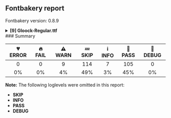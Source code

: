 ## Fontbakery report

Fontbakery version: 0.8.9

<details><summary><b>[9] Gloock-Regular.ttf</b></summary><div><details><summary>⚠ <b>WARN:</b> Checking OS/2 achVendID. (<a href="https://font-bakery.readthedocs.io/en/stable/fontbakery/profiles/googlefonts.html#com.google.fonts/check/vendor_id">com.google.fonts/check/vendor_id</a>)</summary><div>


* ⚠ **WARN** OS/2 VendorID value 'NONE' is not yet recognized. If you registered it recently, then it's safe to ignore this warning message. Otherwise, you should set it to your own unique 4 character code, and register it with Microsoft at https://www.microsoft.com/typography/links/vendorlist.aspx
 [code: unknown]
</div></details><details><summary>⚠ <b>WARN:</b> Is there kerning info for non-ligated sequences? (<a href="https://font-bakery.readthedocs.io/en/stable/fontbakery/profiles/googlefonts.html#com.google.fonts/check/kerning_for_non_ligated_sequences">com.google.fonts/check/kerning_for_non_ligated_sequences</a>)</summary><div>


* ⚠ **WARN** GPOS table lacks kerning info for the following non-ligated sequences:

	- f + f

	- f + b

	- b + f

	- f + h

	- h + f

	- f + i

	- i + f

	- f + j

	- j + f

	- f + k 

	- And 10 more.

Use -F or --full-lists to disable shortening of long lists. [code: lacks-kern-info]
</div></details><details><summary>⚠ <b>WARN:</b> Ensure fonts have ScriptLangTags declared on the 'meta' table. (<a href="https://font-bakery.readthedocs.io/en/stable/fontbakery/profiles/googlefonts.html#com.google.fonts/check/meta/script_lang_tags">com.google.fonts/check/meta/script_lang_tags</a>)</summary><div>


* ⚠ **WARN** This font file does not have a 'meta' table. [code: lacks-meta-table]
</div></details><details><summary>⚠ <b>WARN:</b> Check font contains no unreachable glyphs (<a href="https://font-bakery.readthedocs.io/en/stable/fontbakery/profiles/universal.html#com.google.fonts/check/unreachable_glyphs">com.google.fonts/check/unreachable_glyphs</a>)</summary><div>


* ⚠ **WARN** The following glyphs could not be reached by codepoint or substitution rules:

	- two.onum

	- one.onum

	- zero.onum

	- four.onum

	- caron.alt

	- five.onum

	- nine.onum

	- seven.onum

	- eight.onum

	- six.onum 

	- And 3 more.

Use -F or --full-lists to disable shortening of long lists.
 [code: unreachable-glyphs]
</div></details><details><summary>⚠ <b>WARN:</b> Check if each glyph has the recommended amount of contours. (<a href="https://font-bakery.readthedocs.io/en/stable/fontbakery/profiles/universal.html#com.google.fonts/check/contour_count">com.google.fonts/check/contour_count</a>)</summary><div>


* ⚠ **WARN** This check inspects the glyph outlines and detects the total number of contours in each of them. The expected values are infered from the typical ammounts of contours observed in a large collection of reference font families. The divergences listed below may simply indicate a significantly different design on some of your glyphs. On the other hand, some of these may flag actual bugs in the font such as glyphs mapped to an incorrect codepoint. Please consider reviewing the design and codepoint assignment of these to make sure they are correct.

The following glyphs do not have the recommended number of contours:

	- Glyph name: aogonek	Contours detected: 3	Expected: 2

	- Glyph name: eogonek	Contours detected: 3	Expected: 2

	- Glyph name: Uogonek	Contours detected: 2	Expected: 1

	- Glyph name: uogonek	Contours detected: 2	Expected: 1

	- Glyph name: uni0E3F	Contours detected: 5	Expected: 3

	- Glyph name: uni20A9	Contours detected: 6	Expected: 1, 3, 4 or 7

	- Glyph name: Uogonek	Contours detected: 2	Expected: 1

	- Glyph name: aogonek	Contours detected: 3	Expected: 2

	- Glyph name: eogonek	Contours detected: 3	Expected: 2

	- Glyph name: fi	Contours detected: 2	Expected: 3 

	- And 3 more.

Use -F or --full-lists to disable shortening of long lists.
 [code: contour-count]
</div></details><details><summary>⚠ <b>WARN:</b> Ensure dotted circle glyph is present and can attach marks. (<a href="https://font-bakery.readthedocs.io/en/stable/fontbakery/profiles/universal.html#com.google.fonts/check/dotted_circle">com.google.fonts/check/dotted_circle</a>)</summary><div>


* ⚠ **WARN** No dotted circle glyph present [code: missing-dotted-circle]
</div></details><details><summary>⚠ <b>WARN:</b> Do any segments have colinear vectors? (<a href="https://font-bakery.readthedocs.io/en/stable/fontbakery/profiles/<Section: Outline Correctness Checks>.html#com.google.fonts/check/outline_colinear_vectors">com.google.fonts/check/outline_colinear_vectors</a>)</summary><div>


* ⚠ **WARN** The following glyphs have colinear vectors:

	* uni0E3F (U+0E3F): L<<299.0,33.0>--<296.0,33.0>> -> L<<296.0,33.0>--<30.0,33.0>> [code: found-colinear-vectors]
</div></details><details><summary>⚠ <b>WARN:</b> Do outlines contain any jaggy segments? (<a href="https://font-bakery.readthedocs.io/en/stable/fontbakery/profiles/<Section: Outline Correctness Checks>.html#com.google.fonts/check/outline_jaggy_segments">com.google.fonts/check/outline_jaggy_segments</a>)</summary><div>


* ⚠ **WARN** The following glyphs have jaggy segments:

	* B (U+0042): B<<513.5,482.0>-<464.0,440.0>-<384.0,430.0>>/B<<384.0,430.0>-<458.0,426.0>-<513.5,400.5>> = 10.21907440781888

	* eight (U+0038): B<<495.0,528.5>-<444.0,491.0>-<357.0,483.0>>/B<<357.0,483.0>-<427.0,475.0>-<478.0,442.0>> = 11.7736045029192

	* eight (U+0038): B<<96.0,404.0>-<157.0,471.0>-<263.0,483.0>>/B<<263.0,483.0>-<176.0,491.0>-<125.0,529.0>> = 11.712619129980897

	* uni0E3F (U+0E3F): B<<469.5,446.5>-<428.0,410.0>-<358.0,401.0>>/B<<358.0,401.0>-<454.0,397.0>-<512.0,350.5>> = 9.712350690558281

	* uni2078 (U+2078): B<<288.0,634.5>-<260.0,614.0>-<212.0,609.0>>/B<<212.0,609.0>-<270.0,602.0>-<303.5,565.5>> = 12.828586684610446

	* uni2078 (U+2078): B<<68.5,565.5>-<102.0,602.0>-<160.0,609.0>>/B<<160.0,609.0>-<112.0,614.0>-<84.0,634.5>> = 12.828586684610446

	* uni2088 (U+2088): B<<288.0,154.5>-<260.0,134.0>-<212.0,129.0>>/B<<212.0,129.0>-<270.0,122.0>-<303.5,85.5>> = 12.828586684610446

	* uni2088 (U+2088): B<<68.5,85.5>-<102.0,122.0>-<160.0,129.0>>/B<<160.0,129.0>-<112.0,134.0>-<84.0,154.5>> = 12.828586684610446 

	* And uni20BF (U+20BF): B<<513.5,482.0>-<464.0,440.0>-<384.0,430.0>>/B<<384.0,430.0>-<458.0,426.0>-<513.5,400.5>> = 10.21907440781888 [code: found-jaggy-segments]
</div></details><details><summary>⚠ <b>WARN:</b> Do outlines contain any semi-vertical or semi-horizontal lines? (<a href="https://font-bakery.readthedocs.io/en/stable/fontbakery/profiles/<Section: Outline Correctness Checks>.html#com.google.fonts/check/outline_semi_vertical">com.google.fonts/check/outline_semi_vertical</a>)</summary><div>


* ⚠ **WARN** The following glyphs have semi-vertical/semi-horizontal lines:

	* a (U+0061): L<<330.0,95.0>--<331.0,298.0>>

	* aacute (U+00E1): L<<330.0,95.0>--<331.0,298.0>>

	* abreve (U+0103): L<<330.0,95.0>--<331.0,298.0>>

	* acircumflex (U+00E2): L<<330.0,95.0>--<331.0,298.0>>

	* adieresis (U+00E4): L<<330.0,95.0>--<331.0,298.0>>

	* agrave (U+00E0): L<<330.0,95.0>--<331.0,298.0>>

	* amacron (U+0101): L<<330.0,95.0>--<331.0,298.0>>

	* aogonek (U+0105): L<<330.0,95.0>--<331.0,298.0>>

	* aring (U+00E5): L<<330.0,95.0>--<331.0,298.0>>

	* atilde (U+00E3): L<<330.0,95.0>--<331.0,298.0>> 

	* And 40 more.

Use -F or --full-lists to disable shortening of long lists. [code: found-semi-vertical]
</div></details><br></div></details>
### Summary

| 💔 ERROR | 🔥 FAIL | ⚠ WARN | 💤 SKIP | ℹ INFO | 🍞 PASS | 🔎 DEBUG |
|:-----:|:----:|:----:|:----:|:----:|:----:|:----:|
| 0 | 0 | 9 | 114 | 7 | 105 | 0 |
| 0% | 0% | 4% | 49% | 3% | 45% | 0% |

**Note:** The following loglevels were omitted in this report:
* **SKIP**
* **INFO**
* **PASS**
* **DEBUG**
